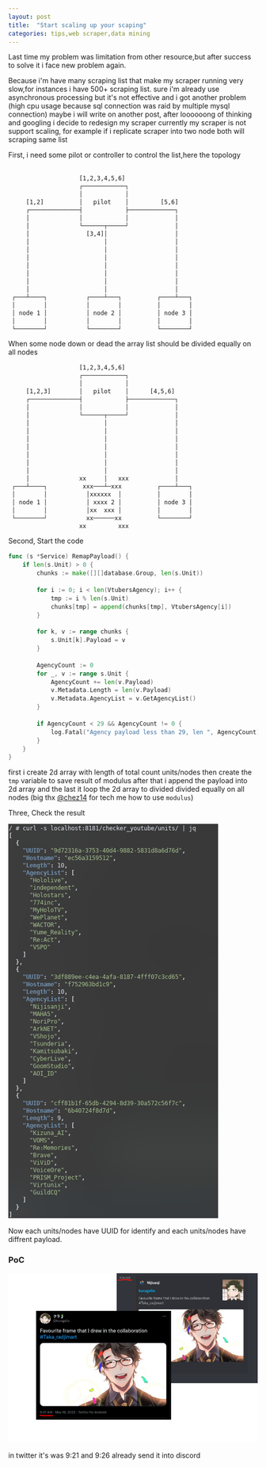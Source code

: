 ```yaml
---
layout: post
title:  "Start scaling up your scaping"
categories: tips,web scraper,data mining
---
```


Last time my problem was limitation from other resource,but after success to solve it i face new problem again.

Because i'm have many scraping list that make my scraper running very slow,for instances i have 500+ scraping list. sure i'm already use asynchronous processing but it's not effective and i got another problem (high cpu usage because sql connection was raid by multiple mysql connection) maybe i will write on another post, after loooooong of thinking and googling i decide to redesign my scraper currently my scraper is not support scaling, for example if i replicate scraper into two node both will scraping same list 

First, i need some pilot or controller to control the list,here the topology

```

                    [1,2,3,4,5,6]
                    ┌────────────┐
                    │            │
     [1,2]          │   pilot    │         [5,6]
     ┌──────────────┤            ├─────────────┐
     │              │            │             │
     │              └──────┬─────┘             │
     │                [3,4]│                   │
     │                     │                   │
     │                     │                   │
     │                     │                   │
     │                     │                   │
     │                     │                   │
     │                     │                   │
     │                     │                   │
 ┌───┴────┐           ┌────┴───┐          ┌────┴───┐
 │        │           │        │          │        │
 │ node 1 │           │ node 2 │          │ node 3 │
 │        │           │        │          │        │
 └────────┘           └────────┘          └────────┘
```
When some node down or dead the array list should be divided equally on all nodes

```
                    [1,2,3,4,5,6]
                    ┌────────────┐
                    │            │
     [1,2,3]        │   pilot    │      [4,5,6]
     ┌──────────────┤            ├─────────────┐
     │              │            │             │
     │              └──────┬─────┘             │
     │                     │                   │
     │                     │                   │
     │                     │                   │
     │                     │                   │
     │                     │                   │
     │                     │                   │
     │                     │                   │
     │              xx     │   xxx             │
 ┌───┴────┐          xxx───┴─xxx          ┌────┴───┐
 │        │           │xxxxxx  │          │        │
 │ node 1 │           │ xxxx 2 │          │ node 3 │
 │        │           │xx  xxx │          │        │
 └────────┘           xx──────xx          └────────┘
                    xx         xxx
```

Second, Start the code
```go
func (s *Service) RemapPayload() {
	if len(s.Unit) > 0 {
		chunks := make([][]database.Group, len(s.Unit))

		for i := 0; i < len(VtubersAgency); i++ {
			tmp := i % len(s.Unit)
			chunks[tmp] = append(chunks[tmp], VtubersAgency[i])
		}

		for k, v := range chunks {
			s.Unit[k].Payload = v
		}

		AgencyCount := 0
		for _, v := range s.Unit {
			AgencyCount += len(v.Payload)
			v.Metadata.Length = len(v.Payload)
			v.Metadata.AgencyList = v.GetAgencyList()
		}

		if AgencyCount < 29 && AgencyCount != 0 {
			log.Fatal("Agency payload less than 29, len ", AgencyCount)
		}
	}
}

```
first i create 2d array with length of total count units/nodes then create the `tmp` variable to save result of modulus after that i append the payload into 2d array and the last it loop the 2d array to divided divided equally on all nodes (big thx [@chez14](https://github.com/chez14) for tech me how to use `modulus`)

Three, Check the result

![1.png](../../assets/img/scale_scraping/1.png)     

Now each units/nodes have UUID for identify and each units/nodes have diffrent payload.

### PoC
![2.png](../../assets/img/scale_scraping/2.png)     

in twitter it's was 9:21 and 9:26 already send it into discord
